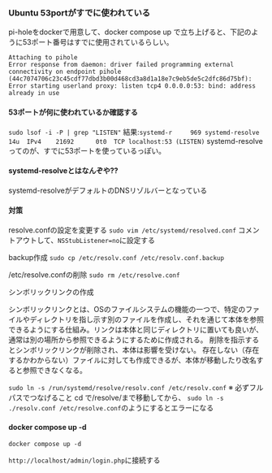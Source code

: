 ### Ubuntu 53portがすでに使われている

pi-holeをdockerで用意して、docker compose up で立ち上げると、下記のように53ポート番号はすでに使用されているらしい。
```
Attaching to pihole
Error response from daemon: driver failed programming external connectivity on endpoint pihole (44c7074706c23c45cdf77dbd3b00d468cd3a8d1a18e7c9eb5de5c2dfc86d75bf): Error starting userland proxy: listen tcp4 0.0.0.0:53: bind: address already in use
```
#### 53ポートが何に使われているか確認する
`sudo lsof -i -P | grep "LISTEN"`
結果:`systemd-r     969 systemd-resolve   14u  IPv4    21692      0t0  TCP localhost:53 (LISTEN)`
systemd-resolveってのが、すでに53ポートを使っているっぽい。

#### systemd-resolveとはなんぞや??
systemd-resolveがデフォルトのDNSリゾルバーとなっている


#### 対策
resolve.confの設定を変更する
`sudo vim /etc/systemd/resolved.conf`
コメントアウトして、`NSStubListener=no`に設定する

backup作成
`sudo cp /etc/resolv.conf /etc/resolv.conf.backup`

/etc/resolve.confの削除
`sudo rm /etc/resolve.conf`

シンボリックリンクの作成

シンボリックリンクとは、OSのファイルシステムの機能の一つで、特定のファイルやディレクトリを指し示す別のファイルを作成し、それを通じて本体を参照 できるようにする仕組み。リンクは本体と同じディレクトリに置いても良いが、通常は別の場所から参照できるようにするために作成される。
削除を指示するとシンボリックリンクが削除され、本体は影響を受けない。
存在しない（存在するかわからない）ファイルに対しても作成できるが、本体が移動したり改名すると参照できなくなる。

`sudo ln -s /run/systemd/resolve/resolv.conf /etc/resolv.conf`
※ 必ずフルパスでつなげること cd で/resolve/まで移動してから、
`sudo ln -s ./resolv.conf /etc/resolve.conf`のようにするとエラーになる

#### docker compose up -d
`docker compose up -d`

`http://localhost/admin/login.php`に接続する